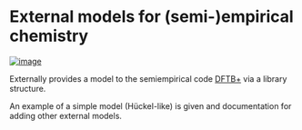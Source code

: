 External models for (semi-)empirical chemistry
==============================================

[![image](https://gitlicense.com/badge/bhourahine/dftbp_extmodel)](https://gitlicense.com/license/bhourahine/dftbp_extmodel)

Externally provides a model to the semiempirical code
[DFTB+](https://www.dftbplus.org) via a library structure.

An example of a simple model (Hückel-like) is given and documentation
for adding other external models.

